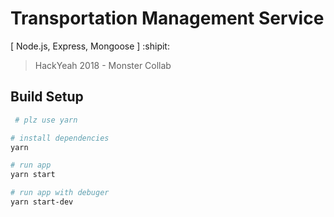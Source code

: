 # Transportation Management Service

[ Node.js, Express, Mongoose ] :shipit:

> HackYeah 2018 - Monster Collab

## Build Setup

``` bash
 # plz use yarn

# install dependencies
yarn

# run app
yarn start

# run app with debuger
yarn start-dev

```


